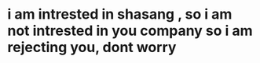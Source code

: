 # i am  intrested in shasang , so i am not intrested in you company so i am rejecting you, dont worry 

